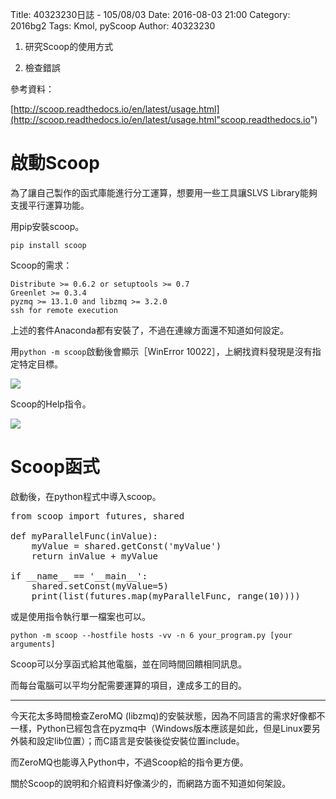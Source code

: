 Title: 40323230日誌 - 105/08/03
Date: 2016-08-03 21:00
Category: 2016bg2
Tags: Kmol, pyScoop
Author: 40323230


1. 研究Scoop的使用方式

1. 檢查錯誤

<!-- PELICAN_END_SUMMARY -->

參考資料：

[http://scoop.readthedocs.io/en/latest/usage.html](http://scoop.readthedocs.io/en/latest/usage.html"scoop.readthedocs.io")

啟動Scoop
===

為了讓自己製作的函式庫能進行分工運算，想要用一些工具讓SLVS Library能夠支援平行運算功能。

用pip安裝scoop。

`pip install scoop`

Scoop的需求：

```
Distribute >= 0.6.2 or setuptools >= 0.7
Greenlet >= 0.3.4
pyzmq >= 13.1.0 and libzmq >= 3.2.0
ssh for remote execution
```

上述的套件Anaconda都有安裝了，不過在連線方面還不知道如何設定。

用`python -m scoop`啟動後會顯示［WinError 10022］，上網找資料發現是沒有指定特定目標。

<img src="http://i.imgur.com/9SKyqDY.jpg" >

Scoop的Help指令。

<img src="http://i.imgur.com/XjVDlDJ.jpg" >

Scoop函式
===

啟動後，在python程式中導入scoop。

<pre class="brush: python">
from scoop import futures, shared

def myParallelFunc(inValue):
    myValue = shared.getConst('myValue')
    return inValue + myValue

if __name__ == '__main__':
    shared.setConst(myValue=5)
    print(list(futures.map(myParallelFunc, range(10))))
</pre>

或是使用指令執行單一檔案也可以。

`python -m scoop --hostfile hosts -vv -n 6 your_program.py [your arguments]`

Scoop可以分享函式給其他電腦，並在同時間回饋相同訊息。

而每台電腦可以平均分配需要運算的項目，達成多工的目的。

<hr>

今天花太多時間檢查ZeroMQ (libzmq)的安裝狀態，因為不同語言的需求好像都不一樣，Python已經包含在pyzmq中（Windows版本應該是如此，但是Linux要另外裝和設定lib位置）；而C語言是安裝後從安裝位置include。

而ZeroMQ也能導入Python中，不過Scoop給的指令更方便。

關於Scoop的說明和介紹資料好像滿少的，而網路方面不知道如何架設。